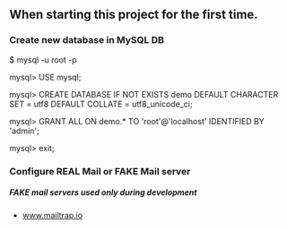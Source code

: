 ## When starting this project for the first time.


### Create new database in MySQL DB

$ mysql -u root -p

mysql> USE mysql;

mysql> CREATE DATABASE IF NOT EXISTS demo
 DEFAULT CHARACTER SET = utf8
 DEFAULT COLLATE = utf8_unicode_ci;

mysql> GRANT ALL ON demo.* TO 'root'@'localhost' IDENTIFIED BY 'admin';

mysql> exit;


### Configure REAL Mail or FAKE Mail server

##### FAKE mail servers used only during development

 - www.mailtrap.io

